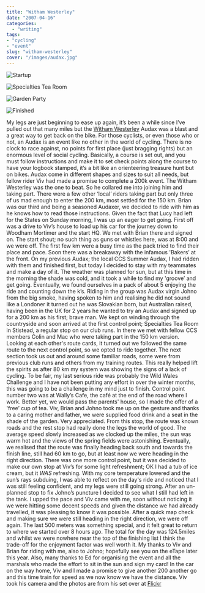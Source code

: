 ```yaml
---
title: "Witham Westerley"
date: "2007-04-16"
categories:
  - "writing"
tags:
- "cycling"
- "event"
slug: "witham-westerley"
cover: "/images/audax.jpg"
---
```


![Startup](/images/461145115_962f1c205d_m.jpg)

![Specialties Tea Room](/images/461145845_75f5c50bb0_m.jpg)

![Garden Party](/images/461147555_3ae6cad48a_m.jpg)

![Finished](/images/461140528_159442e220_m.jpg)

My legs are just beginning to ease up again, it’s been a while since I’ve pulled out that many miles but the [Witham Westerley](https://www.aukweb.net/cal/calsolo.php?Ride=07-715) Audax was a blast and a great way to get back on the bike. For those cyclists, or even those who or not, an Audax is an event like no other in the world of cycling. There is no clock to race against, no points for first place (just bragging rights) but an enormous level of social cycling. Basically, a course is set out, and you must follow instructions and make it to set check points along the course to have your logbook stamped, it’s a bit like an orienteering treasure hunt but on bikes. Audax come in different shapes and sizes to suit all needs, but fellow rider Viv had made a promise to complete a 200k event. The Witham Westerley was the one to beat. So he collared me into joining him and taking part. There were a few other ‘local’ riders taking part but only three of us mad enough to enter the 200 km, most settled for the 150 km. Brian was our third and being a seasoned Audaxer, we decided to ride with him as he knows how to read those instructions. Given the fact that Lucy had left for the States on Sunday morning, I was up an eager to get going. First off was a drive to Viv’s house to load up his car for the journey down to Woodham Mortimer and the start HQ. We met with Brian there and signed on. The start shout; no such thing as guns or whistles here, was at 8:00 and we were off. The first few km were a busy time as the pack tried to find their place and pace. Soon there was a breakaway with the infamous 'Bakers’ at the front. On my previous Audax; the local CCS Summer Audax, I had ridden with them and finished first, but today I decided to stay with my teammates and make a day of it. The weather was planned for sun, but at this time in the morning the shade was cold, and it took a while to find my 'groove’ and get going. Eventually, we found ourselves in a pack of about 5 enjoying the ride and counting down the k’s. Riding in the group was Audax virgin Johno from the big smoke, having spoken to him and realising he did not sound like a Londoner it turned out he was Slovakian born, but Australian raised, having been in the UK for 2 years he wanted to try an Audax and signed up for a 200 km as his first; brave man. We kept on winding through the countryside and soon arrived at the first control point; Specialties Tea Room in Stistead, a regular stop on our club runs. In there we met with fellow CCS members Colin and Mac who were taking part in the 150 km version. Looking at each other's route cards, it turned out we followed the same route to the next control point, so we opted to ride together. The next section took us out and around some familiar roads, some were from previous club runs and others from my training routes. This really helped lift the spirits as after 80 km my system was showing the signs of a lack of cycling. To be fair, my last serious ride was probably the Wild Wales Challenge and I have not been putting any effort in over the winter months, this was going to be a challenge in my mind just to finish. Control point number two was at Wally’s Cafe, the café at the end of the road where I work. Better yet, we would pass the parents' house, so I made the offer of a 'free’ cup of tea. Viv, Brian and Johno took me up on the gesture and thanks to a caring mother and father, we were supplied food drink and a seat in the shade of the garden. Very appreciated. From this stop, the route was known roads and the rest stop had really done the legs the world of good. The average speed slowly increased as we clocked up the miles, the sun was warm hot and the views of the spring fields were astonishing. Eventually, we realised that the route was finally heading back south and towards the finish line, still had 60 km to go, but at least now we were heading in the right direction. There was one more control point, but it was decided to make our own stop at Viv’s for some light refreshment; OK I had a tub of ice cream, but it _WAS_ refreshing. With my core temperature lowered and the sun’s rays subduing, I was able to reflect on the day's ride and noticed that I was still feeling confident, and my legs were still going strong. After an un-planned stop to fix Johno’s puncture I decided to see what I still had left in the tank. I upped the pace and Viv came with me, soon without noticing it we were hitting some decent speeds and given the distance we had already travelled, it was pleasing to know it was possible. After a quick map check and making sure we were still heading in the right direction, we were off again. The last 500 meters was something special, and it felt great to return to where we started over 8 hours ago. The total for the day was 124.5miles and whilst we were nowhere near the top of the finishing list I think the trade-off for the enjoyment factor was well worth it. My thanks to Viv and Brian for riding with me, also to Johno; hopefully see you on the eTape later this year. Also, many thanks to Ed for organising the event and all the marshals who made the effort to sit in the sun and sign my card! In the car on the way home, Viv and I made a promise to give another 200 another go and this time train for speed as we now know we have the distance. Viv took his camera and the photos are from his set over at [Flickr](https://www.flickr.com/photos/lythgo/sets/72157600081574798/)
